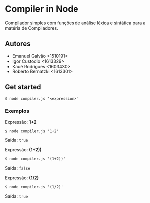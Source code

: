 # Compiler in Node

Compilador simples com funções de análise léxica e sintática para a matéria de Compiladores.

## Autores

 * Emanuel Galvão <1510191>
 * Igor Custodio <1613329>
 * Kauê Rodrigues <1603430>
 * Roberto Bernatzki <1613301>

## Get started

```shell
$ node compiler.js '<expression>'
```

### Exemplos

Expressão: **1+2**
```shell
$ node compiler.js '1+2'
```

Saída: `true`

Expressão: **(1+2))**
```shell
$ node compiler.js '(1+2))'
```

Saída: `false`

Expressão: **(1/2)**
```shell
$ node compiler.js '(1/2)'
```

Saída: `true`

